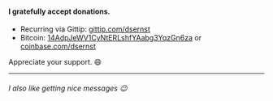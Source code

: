 #### I gratefully accept donations.

* Recurring via Gittip: [gittip.com/dsernst](https://www.gittip.com/dsernst)
* Bitcoin: [14AdpJeWV1CyNtERLshfYAabg3YqzGn6za](bitcoin:14AdpJeWV1CyNtERLshfYAabg3YqzGn6za) or [coinbase.com/dsernst](https://coinbase.com/dsernst)

Appreciate your support. :smile:

---------

###### I also like getting nice messages :wink:

